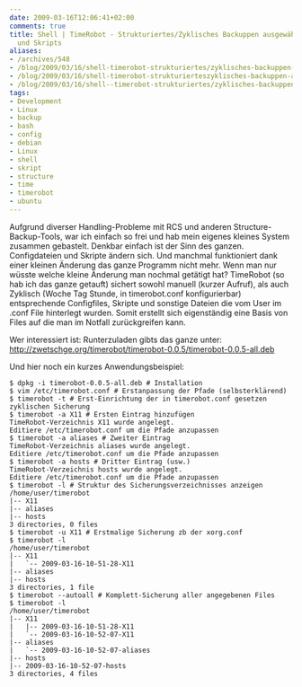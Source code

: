 ```yaml
---
date: 2009-03-16T12:06:41+02:00
comments: true
title: Shell | TimeRobot - Strukturiertes/Zyklisches Backuppen ausgewählter Configs
  und Skripts
aliases:
- /archives/548
- /blog/2009/03/16/shell-timerobot-strukturiertes/zyklisches-backuppen-ausgew%C3%A4hlter-configs-und-skripts/
- /blog/2009/03/16/shell-timerobot-strukturierteszyklisches-backuppen-ausgewahlter-configs-und-skripts
- /blog/2009/03/16/shell--timerobot-strukturiertes/zyklisches-backuppen-ausgew%C3%A4hlter-configs-und-skripts/
tags:
- Development
- Linux
- backup
- bash
- config
- debian
- Linux
- shell
- skript
- structure
- time
- timerobot
- ubuntu
---
```


Aufgrund diverser Handling-Probleme mit RCS und anderen
Structure-Backup-Tools, war ich einfach so frei und hab mein eigenes
kleines System zusammen gebastelt. Denkbar einfach ist der Sinn des ganzen.
Configdateien und Skripte ändern sich. Und manchmal funktioniert dank einer
kleinen Änderung das ganze Programm nicht mehr. Wenn man nur wüsste welche
kleine Änderung man nochmal getätigt hat? TimeRobot (so hab ich das ganze
getauft) sichert sowohl manuell (kurzer Aufruf), als auch Zyklisch (Woche
Tag Stunde, in timerobot.conf konfigurierbar) entsprechende Configfiles,
Skripte und sonstige Dateien die vom User im .conf File hinterlegt wurden.
Somit erstellt sich eigenständig eine Basis von Files auf die man im
Notfall zurückgreifen kann.

Wer interessiert ist:
Runterzuladen gibts das ganze unter: [http://zwetschge.org/timerobot/timerobot-0.0.5/timerobot-0.0.5-all.deb
](http://zwetschge.org/timerobot/timerobot-0.0.5/timerobot-0.0.5-all.deb)

Und hier noch ein kurzes Anwendungsbeispiel:

```
$ dpkg -i timerobot-0.0.5-all.deb # Installation
$ vim /etc/timerobot.conf # Erstanpassung der Pfade (selbsterklärend)
$ timerobot -t # Erst-Einrichtung der in timerobot.conf gesetzen zyklischen Sicherung
$ timerobot -a X11 # Ersten Eintrag hinzufügen
TimeRobot-Verzeichnis X11 wurde angelegt.
Editiere /etc/timerobot.conf um die Pfade anzupassen
$ timerobot -a aliases # Zweiter Eintrag
TimeRobot-Verzeichnis aliases wurde angelegt.
Editiere /etc/timerobot.conf um die Pfade anzupassen
$ timerobot -a hosts # Dritter Eintrag (usw.)
TimeRobot-Verzeichnis hosts wurde angelegt.
Editiere /etc/timerobot.conf um die Pfade anzupassen
$ timerobot -l # Struktur des Sicherungsverzeichnisses anzeigen
/home/user/timerobot
|-- X11
|-- aliases
|-- hosts
3 directories, 0 files
$ timerobot -u X11 # Erstmalige Sicherung zb der xorg.conf
$ timerobot -l
/home/user/timerobot
|-- X11
|   `-- 2009-03-16-10-51-28-X11
|-- aliases
|-- hosts
3 directories, 1 file
$ timerobot --autoall # Komplett-Sicherung aller angegebenen Files
$ timerobot -l
/home/user/timerobot
|-- X11
|   |-- 2009-03-16-10-51-28-X11
|   `-- 2009-03-16-10-52-07-X11
|-- aliases
|   `-- 2009-03-16-10-52-07-aliases
|-- hosts
|-- 2009-03-16-10-52-07-hosts
3 directories, 4 files
```

